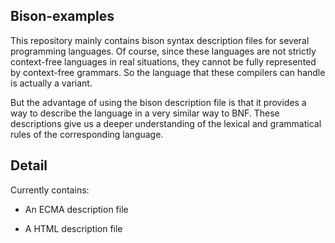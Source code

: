 ## Bison-examples

This repository mainly contains bison syntax description files for several programming languages. Of course, since these languages ​​are not strictly context-free languages ​​in real situations, they ​​cannot be fully represented by context-free grammars. So the language that these compilers can handle is actually a variant.

But the advantage of using the bison description file is that it provides a way to describe the language in a very similar way to BNF. These descriptions give us a deeper understanding of the lexical and grammatical rules of the corresponding language.

## Detail

Currently contains:

- An ECMA description file

- A HTML description file